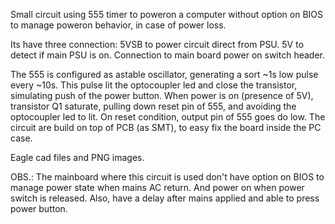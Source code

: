 Small circuit using 555 timer to poweron a computer without option on BIOS to manage poweron behavior, in case of power loss. 

Its have three connection:
5VSB to power circuit direct from PSU.
5V to detect if main PSU is on.
Connection to main board power on switch header.
        
The 555 is configured as astable oscillator, generating a sort ~1s low pulse every ~10s. This pulse lit the optocoupler led and close the transistor, simulating push of the power button. When power is on (presence of 5V), transistor Q1 saturate, pulling down reset pin of 555, and avoiding the optocoupler led to lit. On reset condition, output pin of 555 goes do low. The circuit are build on top of PCB (as SMT), to easy fix the board inside the PC case.

Eagle cad files and PNG images.

OBS.:
The mainboard where this circuit is used don't have option on BIOS to manage power state when mains AC return. And power on when power switch is released. Also, have a delay after mains applied and able to press power button.
